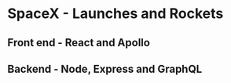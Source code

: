 # SpaceX - Launches and Rockets
## Front end - React and Apollo
## Backend - Node, Express and GraphQL
